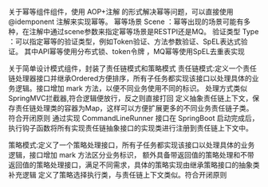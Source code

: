 关于幂等组件组件，使用 AOP+注解 的形式解决幂等问题，可以直接使用 @idemponent 注解来实现幂等。
幂等场景 Scene ：幂等出现的场景可能有多种，在注解中通过scene参数来指定幂等场景是RESTPI还是MQ。
验证类型 Type ：可以指定幂等的验证类型，例如Token验证、方法参数验证、SpEL表达式验证。
其中API幂等使用分布式锁、token令牌 ，MQ幂等使用SpEL去重表实现

关于简单设计模式组件，封装了责任链模式和策略模式
责任链模式:定义一个责任链处理器接口并继承Ordered方便排序，所有子任务都实现该接口以处理具体的业务逻辑。接口增加 mark 方法，以便不同业务使用不同的标识。
处理方式类似SpringMVC拦截器,符合逻辑便放行，反之则直接打回
定义抽象责任链上下文，保存责任链处理类的容器为Map，这样可以方便扩展更多的不同业务责任链子类。符合开闭原则
通过实现 CommandLineRunner 接口在 SpringBoot 启动完成后，执行钩子函数将所有实现责任链抽象接口的实现类进行注册到责任链上下文中。

策略模式:定义了一个策略处理接口，所有子任务都实现该接口以处理具体的业务逻辑，接口增加 mark 方法区分业务标识，
额外具备带返回值的策略处理和不带返回值的策略处理接口，满足不同需求，具体的策略实现由继承策略接口的抽象类补充逻辑
定义了策略选择执行类，与责任链上下文类似。符合开闭原则








